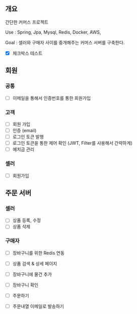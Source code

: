 ## 개요
간단한 커머스 프로젝트 

 Use : Spring, Jpa, Mysql, Redis, Docker, AWS, 

 Goal : 셀러와 구매자 사이를 중개해주는 커머스 서버를 구축한다.

- [x] 체크박스 테스트

 ## 회원
 ### 공통
 - [ ] 이메일을 통해서 인증번호를 통한 회원가입
        
 ### 고객
- [ ] 회원 가입
- [ ] 인증 (email)
- [ ] 로그인 토큰 발행
- [ ] 로그인 토큰을 통한 제어 확인 (JWT, Filter를 사용해서 간략하게)
- [ ] 예치금 관리

 ### 셀러 
- [ ] 회원가입

 ## 주문 서버 

 ### 셀러 
 - [ ] 상품 등록, 수정
 - [ ] 상품 삭제

 ### 구매자 
 - [ ] 장바구니를 위한 Redis 연동
 - [ ] 상품 검색 & 상세 페이지
 - [ ] 장바구니에 물건 추가
 - [ ] 장바구니 확인
 - [ ] 주문하기
 - [ ] 주문내열 이메일로 발송하기
       
